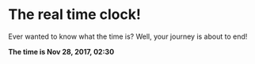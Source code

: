 # The real time clock!

Ever wanted to know what the time is? Well, your journey is about to end!

**The time is Nov 28, 2017, 02:30**